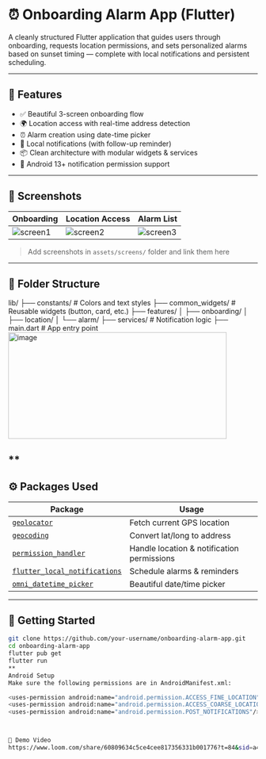 # ⏰ Onboarding Alarm App (Flutter)

A cleanly structured Flutter application that guides users through onboarding, requests location permissions, and sets personalized alarms based on sunset timing — complete with local notifications and persistent scheduling.

---

## 📱 Features

- ✅ Beautiful 3-screen onboarding flow
- 🌍 Location access with real-time address detection
- ⏰ Alarm creation using date-time picker
- 🔔 Local notifications (with follow-up reminder)
- 📦 Clean architecture with modular widgets & services
- 📲 Android 13+ notification permission support

---

## 📸 Screenshots

| Onboarding | Location Access | Alarm List |
|-----------|----------------|------------|
| ![screen1](assets/screens/screen1.png) | ![screen2](assets/screens/screen2.png) | ![screen3](assets/screens/screen3.png) |

> Add screenshots in `assets/screens/` folder and link them here

---

## 🧱 Folder Structure

lib/
├── constants/ # Colors and text styles
├── common_widgets/ # Reusable widgets (button, card, etc.)
├── features/
│ ├── onboarding/
│ ├── location/
│ └── alarm/
├── services/ # Notification logic
├── main.dart # App entry point
<img width="441" height="215" alt="image" src="https://github.com/user-attachments/assets/01f6039d-e835-43d7-9e76-08493f6109d6" />


**
---

## ⚙️ Packages Used

| Package | Usage |
|--------|-------|
| [`geolocator`](https://pub.dev/packages/geolocator) | Fetch current GPS location |
| [`geocoding`](https://pub.dev/packages/geocoding) | Convert lat/long to address |
| [`permission_handler`](https://pub.dev/packages/permission_handler) | Handle location & notification permissions |
| [`flutter_local_notifications`](https://pub.dev/packages/flutter_local_notifications) | Schedule alarms & reminders |
| [`omni_datetime_picker`](https://pub.dev/packages/omni_datetime_picker) | Beautiful date/time picker |

---

## 🚀 Getting Started

```bash
git clone https://github.com/your-username/onboarding-alarm-app.git
cd onboarding-alarm-app
flutter pub get
flutter run
**
Android Setup
Make sure the following permissions are in AndroidManifest.xml:

<uses-permission android:name="android.permission.ACCESS_FINE_LOCATION"/>
<uses-permission android:name="android.permission.ACCESS_COARSE_LOCATION"/>
<uses-permission android:name="android.permission.POST_NOTIFICATIONS"/>



🧪 Demo Video
https://www.loom.com/share/60809634c5ce4cee817356331b001776?t=84&sid=a4203457-716e-4b53-95f4-ce7d7765ff91






